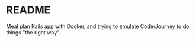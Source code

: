 # README

Meal plan Rails app with Docker, and trying to emulate CoderJourney to do things "the right way".
